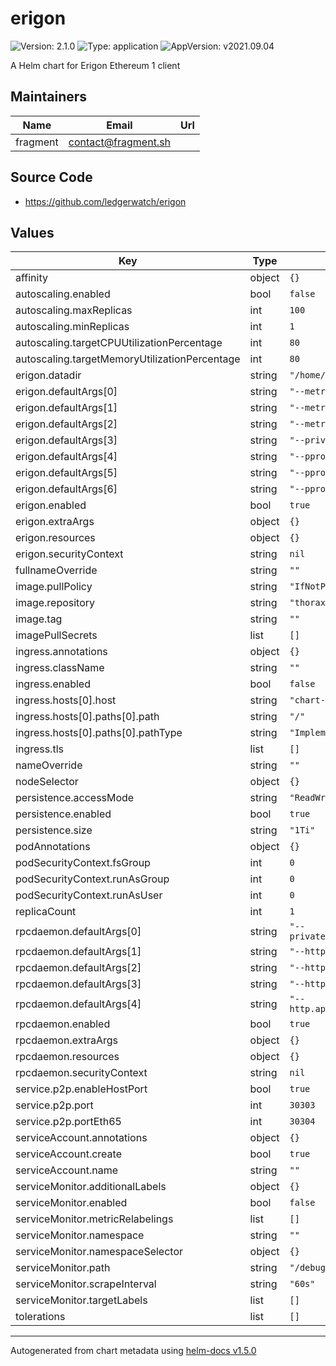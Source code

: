 # erigon

![Version: 2.1.0](https://img.shields.io/badge/Version-2.1.0-informational?style=flat-square) ![Type: application](https://img.shields.io/badge/Type-application-informational?style=flat-square) ![AppVersion: v2021.09.04](https://img.shields.io/badge/AppVersion-v2021.09.04-informational?style=flat-square)

A Helm chart for Erigon Ethereum 1 client

## Maintainers

| Name | Email | Url |
| ---- | ------ | --- |
| fragment | contact@fragment.sh |  |

## Source Code

* <https://github.com/ledgerwatch/erigon>

## Values

| Key | Type | Default | Description |
|-----|------|---------|-------------|
| affinity | object | `{}` |  |
| autoscaling.enabled | bool | `false` |  |
| autoscaling.maxReplicas | int | `100` |  |
| autoscaling.minReplicas | int | `1` |  |
| autoscaling.targetCPUUtilizationPercentage | int | `80` |  |
| autoscaling.targetMemoryUtilizationPercentage | int | `80` |  |
| erigon.datadir | string | `"/home/erigon/.local/share/erigon"` |  |
| erigon.defaultArgs[0] | string | `"--metrics"` |  |
| erigon.defaultArgs[1] | string | `"--metrics.addr=0.0.0.0"` |  |
| erigon.defaultArgs[2] | string | `"--metrics.port=6060"` |  |
| erigon.defaultArgs[3] | string | `"--private.api.addr=0.0.0.0:9090"` |  |
| erigon.defaultArgs[4] | string | `"--pprof"` |  |
| erigon.defaultArgs[5] | string | `"--pprof.addr=0.0.0.0"` |  |
| erigon.defaultArgs[6] | string | `"--pprof.port=6061"` |  |
| erigon.enabled | bool | `true` |  |
| erigon.extraArgs | object | `{}` |  |
| erigon.resources | object | `{}` |  |
| erigon.securityContext | string | `nil` |  |
| fullnameOverride | string | `""` |  |
| image.pullPolicy | string | `"IfNotPresent"` |  |
| image.repository | string | `"thorax/erigon"` |  |
| image.tag | string | `""` |  |
| imagePullSecrets | list | `[]` |  |
| ingress.annotations | object | `{}` |  |
| ingress.className | string | `""` |  |
| ingress.enabled | bool | `false` |  |
| ingress.hosts[0].host | string | `"chart-example.local"` |  |
| ingress.hosts[0].paths[0].path | string | `"/"` |  |
| ingress.hosts[0].paths[0].pathType | string | `"ImplementationSpecific"` |  |
| ingress.tls | list | `[]` |  |
| nameOverride | string | `""` |  |
| nodeSelector | object | `{}` |  |
| persistence.accessMode | string | `"ReadWriteOnce"` |  |
| persistence.enabled | bool | `true` |  |
| persistence.size | string | `"1Ti"` |  |
| podAnnotations | object | `{}` |  |
| podSecurityContext.fsGroup | int | `0` |  |
| podSecurityContext.runAsGroup | int | `0` |  |
| podSecurityContext.runAsUser | int | `0` |  |
| replicaCount | int | `1` |  |
| rpcdaemon.defaultArgs[0] | string | `"--private.api.addr=localhost:9090"` |  |
| rpcdaemon.defaultArgs[1] | string | `"--http.addr=0.0.0.0"` |  |
| rpcdaemon.defaultArgs[2] | string | `"--http.corsdomain=\"*\""` |  |
| rpcdaemon.defaultArgs[3] | string | `"--http.vhosts=\"*\""` |  |
| rpcdaemon.defaultArgs[4] | string | `"--http.api=\"eth,erigon,net,web3\""` |  |
| rpcdaemon.enabled | bool | `true` |  |
| rpcdaemon.extraArgs | object | `{}` |  |
| rpcdaemon.resources | object | `{}` |  |
| rpcdaemon.securityContext | string | `nil` |  |
| service.p2p.enableHostPort | bool | `true` |  |
| service.p2p.port | int | `30303` |  |
| service.p2p.portEth65 | int | `30304` |  |
| serviceAccount.annotations | object | `{}` |  |
| serviceAccount.create | bool | `true` |  |
| serviceAccount.name | string | `""` |  |
| serviceMonitor.additionalLabels | object | `{}` |  |
| serviceMonitor.enabled | bool | `false` |  |
| serviceMonitor.metricRelabelings | list | `[]` |  |
| serviceMonitor.namespace | string | `""` |  |
| serviceMonitor.namespaceSelector | object | `{}` |  |
| serviceMonitor.path | string | `"/debug/metrics/prometheus"` |  |
| serviceMonitor.scrapeInterval | string | `"60s"` |  |
| serviceMonitor.targetLabels | list | `[]` |  |
| tolerations | list | `[]` |  |

----------------------------------------------
Autogenerated from chart metadata using [helm-docs v1.5.0](https://github.com/norwoodj/helm-docs/releases/v1.5.0)
